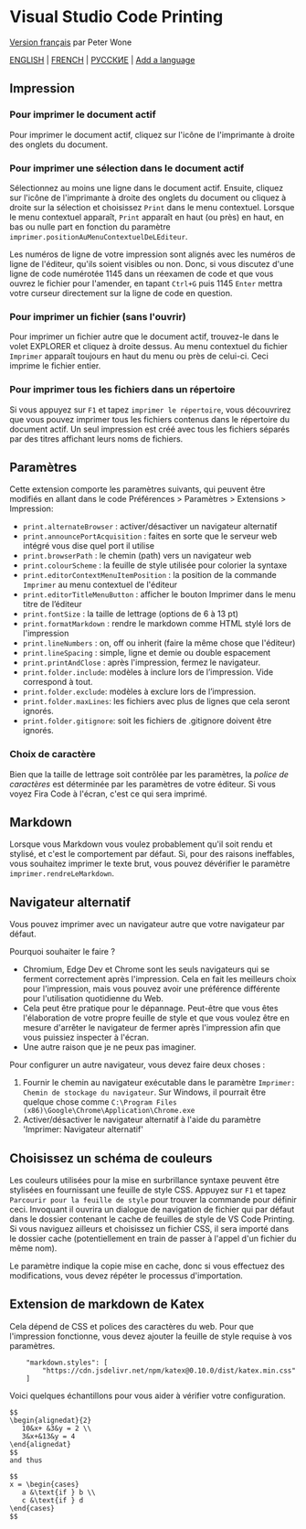 # Visual Studio Code Printing

[Version français](https://github.com/PeterWone/vsc-print) par Peter Wone

[ENGLISH](manual.md) | [FRENCH](manual.fra.md) | [РУССКИЕ](manual.rus.md) | [Add a language](how-to-add-a-language.md)

## Impression

### Pour imprimer le document actif

Pour imprimer le document actif, cliquez sur l'icône de l'imprimante à droite des onglets du document.

### Pour imprimer une sélection dans le document actif

Sélectionnez au moins une ligne dans le document actif. Ensuite, cliquez sur l'icône de l'imprimante à droite des onglets du document ou cliquez à droite sur la sélection et choisissez `Print` dans le menu contextuel. Lorsque le menu contextuel apparaît, `Print` apparaît en haut (ou près) en haut, en bas ou nulle part en fonction du paramètre `imprimer.positionAuMenuContextuelDeLEditeur`.

Les numéros de ligne de votre impression sont alignés avec les numéros de ligne de l'éditeur, qu'ils soient visibles ou non. Donc, si vous discutez d'une ligne de code numérotée 1145 dans un réexamen de code et que vous ouvrez le fichier pour l'amender, en tapant `Ctrl+G` puis 1145 `Enter` mettra votre curseur directement sur la ligne de code en question.

### Pour imprimer un fichier (sans l'ouvrir)

Pour imprimer un fichier autre que le document actif, trouvez-le dans le volet EXPLORER et cliquez à droite dessus. Au menu contextuel du fichier `Imprimer` apparaît toujours en haut du menu ou près de celui-ci. Ceci imprime le fichier entier.

### Pour imprimer tous les fichiers dans un répertoire
Si vous appuyez sur `F1` et tapez `imprimer le répertoire`, vous découvrirez que vous pouvez imprimer tous les fichiers contenus dans le répertoire du document actif. Un seul impression est créé avec tous les fichiers séparés par des titres affichant leurs noms de fichiers.

## Paramètres

Cette extension comporte les paramètres suivants, qui peuvent être modifiés en allant dans le code Préférences > Paramètres > Extensions > Impression:

* `print.alternateBrowser` : activer/désactiver un navigateur alternatif
* `print.announcePortAcquisition` : faites en sorte que le serveur web intégré vous dise quel port il utilise
* `print.browserPath` : le chemin (path) vers un navigateur web
* `print.colourScheme` : la feuille de style utilisée pour colorier la syntaxe
* `print.editorContextMenuItemPosition` : la position de la commande `Imprimer` au menu contextuel de l'éditeur
* `print.editorTitleMenuButton` : afficher le bouton Imprimer dans le menu titre de l’éditeur
* `print.fontSize` : la taille de lettrage (options de 6 à 13 pt)
* `print.formatMarkdown` : rendre le markdown comme HTML stylé lors de l'impression
* `print.lineNumbers` : on, off ou inherit (faire la même chose que l'éditeur)
* `print.lineSpacing` : simple, ligne et demie ou double espacement
* `print.printAndClose` : après l'impression, fermez le navigateur.
* `print.folder.include`: modèles à inclure lors de l’impression. Vide correspond à tout.
* `print.folder.exclude`: modèles à exclure lors de l’impression.
* `print.folder.maxLines`: les fichiers avec plus de lignes que cela seront ignorés.
* `print.folder.gitignore`: soit les fichiers de .gitignore doivent être ignorés.

### Choix de caractère

Bien que la taille de lettrage soit contrôlée par les paramètres, la _police de caractères_ est déterminée par les paramètres de votre éditeur. Si vous voyez Fira Code à l'écran, c'est ce qui sera imprimé.


## Markdown

Lorsque vous Markdown vous voulez probablement qu'il soit rendu et stylisé, et c'est le comportement par défaut. Si, pour des raisons ineffables, vous souhaitez imprimer le texte brut, vous pouvez dévérifier le paramètre `imprimer.rendreLeMarkdown`.

## Navigateur alternatif

Vous pouvez imprimer avec un navigateur autre que votre navigateur par défaut.

Pourquoi souhaiter le faire ?

* Chromium, Edge Dev et Chrome sont les seuls navigateurs qui se ferment correctement après l'impression. Cela en fait les meilleurs choix pour l'impression, mais vous pouvez avoir une préférence différente pour l'utilisation quotidienne du Web.
* Cela peut être pratique pour le dépannage. Peut-être que vous êtes l'élaboration de votre propre feuille de style et que vous voulez être en mesure d'arrêter le navigateur de fermer après l'impression afin que vous puissiez inspecter à l'écran.
* Une autre raison que je ne peux pas imaginer.

Pour configurer un autre navigateur, vous devez faire deux choses :

1. Fournir le chemin au navigateur exécutable dans le paramètre `Imprimer: Chemin de stockage du navigateur`. Sur Windows, il pourrait être quelque chose comme `C:\Program Files (x86)\Google\Chrome\Application\Chrome.exe`
1. Activer/désactiver le navigateur alternatif à l'aide du paramètre 'Imprimer: Navigateur alternatif'

## Choisissez un schéma de couleurs

Les couleurs utilisées pour la mise en surbrillance syntaxe peuvent être stylisées en fournissant une feuille de style CSS. Appuyez sur `F1` et tapez `Parcourir pour la feuille de style` pour trouver la commande pour définir ceci. Invoquant il ouvrira un dialogue de navigation de fichier qui par défaut dans le dossier contenant le cache de feuilles de style de VS Code Printing. Si vous naviguez ailleurs et choisissez un fichier CSS, il sera importé dans le dossier cache (potentiellement en train de passer à l'appel d'un fichier du même nom).

Le paramètre indique la copie mise en cache, donc si vous effectuez des modifications, vous devez répéter le processus d'importation.

## Extension de markdown de Katex
Cela dépend de CSS et polices des caractères du web. Pour que l'impression fonctionne, vous devez ajouter la feuille de style requise à vos paramètres.

		"markdown.styles": [
			"https://cdn.jsdelivr.net/npm/katex@0.10.0/dist/katex.min.css"
		]

Voici quelques échantillons pour vous aider à vérifier votre configuration.

```
$$
\begin{alignedat}{2}
   10&x+ &3&y = 2 \\
   3&x+&13&y = 4
\end{alignedat}
$$
and thus

$$
x = \begin{cases}
   a &\text{if } b \\
   c &\text{if } d
\end{cases}
$$
```
